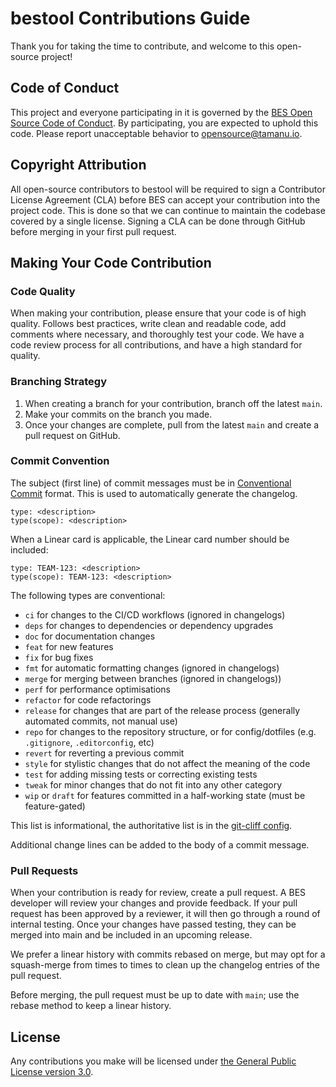# bestool Contributions Guide

Thank you for taking the time to contribute, and welcome to this open-source project!

## Code of Conduct

This project and everyone participating in it is governed by the
[BES Open Source Code of Conduct](CODE_OF_CONDUCT.md).
By participating, you are expected to uphold this code. Please report unacceptable behavior
to [opensource@tamanu.io](opensource@tamanu.io).

## Copyright Attribution

All open-source contributors to bestool will be required to sign a Contributor License Agreement (CLA)
before BES can accept your contribution into the project code. This is done so that we can continue
to maintain the codebase covered by a single license. Signing a CLA can be done through GitHub
before merging in your first pull request.

## Making Your Code Contribution

### Code Quality

When making your contribution, please ensure that your code is of high quality. Follows best
practices, write clean and readable code, add comments where necessary, and thoroughly test your
code. We have a code review process for all contributions, and have a high standard for quality.

### Branching Strategy

1. When creating a branch for your contribution, branch off the latest `main`.
2. Make your commits on the branch you made.
3. Once your changes are complete, pull from the latest `main` and create a pull request on GitHub.

### Commit Convention

The subject (first line) of commit messages must be in [Conventional Commit](https://www.conventionalcommits.org/en/v1.0.0/)
format. This is used to automatically generate the changelog.

```plain
type: <description>
type(scope): <description>
```

When a Linear card is applicable, the Linear card number should be included:

```plain
type: TEAM-123: <description>
type(scope): TEAM-123: <description>
```

The following types are conventional:

- `ci` for changes to the CI/CD workflows (ignored in changelogs)
- `deps` for changes to dependencies or dependency upgrades
- `doc` for documentation changes
- `feat` for new features
- `fix` for bug fixes
- `fmt` for automatic formatting changes (ignored in changelogs)
- `merge` for merging between branches (ignored in changelogs))
- `perf` for performance optimisations
- `refactor` for code refactorings
- `release` for changes that are part of the release process (generally automated commits, not manual use)
- `repo` for changes to the repository structure, or for config/dotfiles (e.g. `.gitignore`, `.editorconfig`, etc)
- `revert` for reverting a previous commit
- `style` for stylistic changes that do not affect the meaning of the code
- `test` for adding missing tests or correcting existing tests
- `tweak` for minor changes that do not fit into any other category
- `wip` or `draft` for features committed in a half-working state (must be feature-gated)

This list is informational, the authoritative list is in the [git-cliff config](./cliff.toml).

Additional change lines can be added to the body of a commit message.

### Pull Requests

When your contribution is ready for review, create a pull request. A BES developer will review
your changes and provide feedback. If your pull request has been approved by a reviewer, it
will then go through a round of internal testing. Once your changes have passed testing, they
can be merged into main and be included in an upcoming release.

We prefer a linear history with commits rebased on merge, but may opt for a squash-merge from
times to times to clean up the changelog entries of the pull request.

Before merging, the pull request must be up to date with `main`; use the rebase method to keep
a linear history.

## License

Any contributions you make will be licensed under [the General Public License version 3.0](./COPYING).

